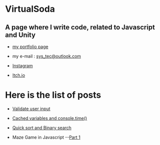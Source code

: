 # VirtualSoda

## A page where I write code, related to Javascript and Unity 

- [my portfolio page](https://mg-software-dev.github.io/mg-software-dev/)

- my e-mail : sys_tec@outlook.com

- [Instagram](https://www.instagram.com/virtualsoda.exe/)

- [Itch.io](https://mysticmagegames.itch.io)





# Here is the list of posts

- [Validate user input](https://virtualsoda369.github.io/validate_user_input/)

- [Cached variables and console.time()](https://virtualsoda369.github.io/cached_variables_example/)

- [Quick sort and Binary search](https://virtualsoda369.github.io/quick_sort_and_binary_search/)

- Maze Game in Javascript
--[Part 1](https://virtualsoda369.github.io/maze_game_part_1/)


